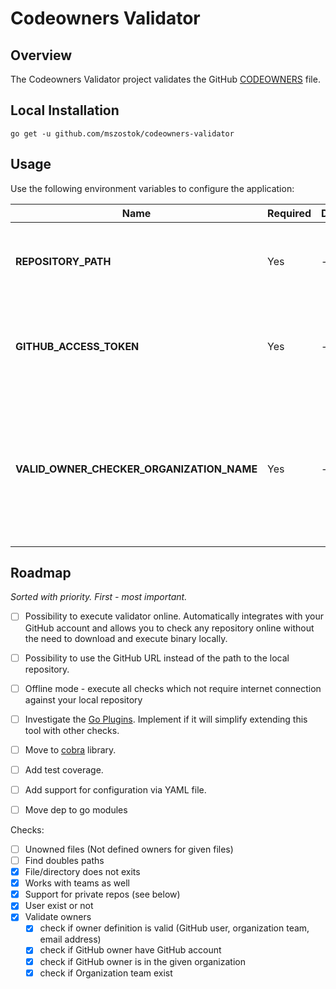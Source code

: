 # Codeowners Validator

## Overview

The Codeowners Validator project validates the GitHub [CODEOWNERS](https://help.github.com/articles/about-code-owners/) file.

## Local Installation

`go get -u github.com/mszostok/codeowners-validator`

## Usage

Use the following environment variables to configure the application:

| Name | Required | Default | Description |
|-----|---------|--------|------------|
| **REPOSITORY_PATH** | Yes | - | The repository path to your repository on your local machine. |
| **GITHUB_ACCESS_TOKEN** | Yes | - | The GitHub access token. Instruction for creating token can be found [here](https://help.github.com/articles/creating-a-personal-access-token-for-the-command-line/#creating-a-token)|
| **VALID_OWNER_CHECKER_ORGANIZATION_NAME** | Yes | - | The organization name where the repository is created. Used to check if GitHub owner is in the given organization. |

## Roadmap

_Sorted with priority. First - most important._

* [ ] Possibility to execute validator online. Automatically integrates with your GitHub account and allows you to check any repository online without the need to download and execute binary locally.
* [ ] Possibility to use the GitHub URL instead of the path to the local repository.
* [ ] Offline mode - execute all checks which not require internet connection against your local repository
* [ ] Investigate the [Go Plugins](https://golang.org/pkg/plugin/). Implement if it will simplify extending this tool with other checks.
* [ ] Move to [cobra](https://github.com/spf13/cobra/) library.
* [ ] Add test coverage.
* [ ] Add support for configuration via YAML file.
* [ ] Move dep to go modules 


Checks:

* [ ] Unowned files (Not defined owners for given files) 
* [ ] Find doubles paths
* [x] File/directory does not exits
* [x] Works with teams as well
* [x] Support for private repos (see below)
* [x] User exist or not
* [x] Validate owners
  * [x] check if owner definition is valid (GitHub user, organization team, email address)
  * [x] check if GitHub owner have GitHub account
  * [x] check if GitHub owner is in the given organization
  * [x] check if Organization team exist